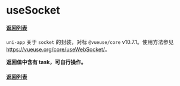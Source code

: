 # useSocket

#### [返回列表](../readme.md)

`uni-app` 关于 `socket` 的封装，对标 `@vueuse/core` v10.7.1。使用方法参见 <https://vueuse.org/core/useWebSocket/>。

**返回值中含有 task，可自行操作。**

#### [返回列表](../readme.md)
